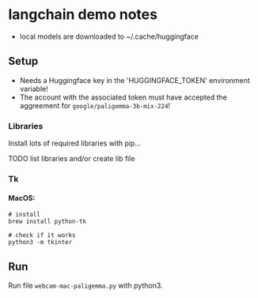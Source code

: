 # langchain demo notes

- local models are downloaded to ~/.cache/huggingface

## Setup

- Needs a Huggingface key in the 'HUGGINGFACE_TOKEN' environment variable!
- The account with the associated token must have accepted the aggreement for `google/paligemma-3b-mix-224`!

### Libraries

Install lots of required libraries with pip... 

TODO list libraries and/or create lib file

### Tk

#### MacOS:
````
# install
brew install python-tk

# check if it works
python3 -m tkinter
````

## Run

Run file `webcam-mac-paligemma.py` with python3.

